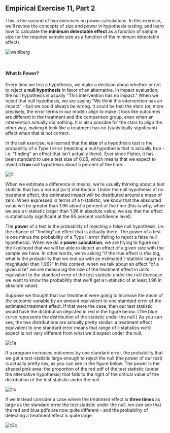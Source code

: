 ## Empirical Exercise 11, Part 2

This is the second of two exercises on power calculations. In this exercise, we'll review the concepts of size and power 
in hypothesis testing, and learn how to calculate the **minimum detectable effect** as a function of sample size 
(or the required sample size as a function of the minimum detectable effect).

![wahlberg](https://pjakiela.github.io/ECON379/exercises/E11-power/wahlberg-SM.jpg)

<br>

#### What Is Power?

Every time we test a hypothesis, we make a decision about whether or not to reject a 
**null hypothesis** in favor of an alternative.  In impact evaluation, the null hypothesis is 
usually "This intervention has no impact."  When we reject that null hypothesis, we are saying 
"We think this intervention has an impact" - but we could always be wrong.  It could be that 
the stars (or, more precisely, the error terms in our model) align to make it look like 
outcomes are different in the treatment and the comparison group, even when an intervention 
actually did nothing.  It is also possible for the stars to align the other way, making it 
look like a treatment has no (statistically significant) effect when that is not correct.  

In the last exercise, we learned that the **size** of a hypothesis test 
is the probability of a Type I error (rejecting a null hypothesis that is actually true - i.e. "finding" 
an effect that isn't actually there).  Ever since Fisher, it has been standard to use a test size of 
0.05, which means that we expect to reject a **true** null hypothesis about 5 percent of the time.  

![t1](https://pjakiela.github.io/ECON379/exercises/E11-power/f-testsize0.png)

When we estimate a difference in means, we're usually thinking about a test statistic that has a normal (or t) 
distribution.  Under the null hypothesis of no treatment effect, the estimated impact will be distributed 
around a mean of zero.  When expressed in terms of a t-statistic, we know that the absoluted value will be 
greater than 1.96 about 5 percent of the time (this is why, when we see a t-statistic larger than 1.96 in absolute 
value, we say that the effect is statistically significant at the 95 percent confidence level).  

The **power** of a test is the probability of rejecting a false null hypothesis, i.e. the chance 
of "finding" an effect that is actually there.  The power of a test is one minus the probability 
of a Type II error (failing to reject a false null hypothesis).  When we do a **power calculation**, 
we are trying to figure out the likelihood that we will be able to detect an effect of a given size 
with the sample we have.  In other words, we're asking "If the true effect is _this_ big, what is the 
probability that we end up with an estimated t-statistic larger (in magnitude) than 1.96?"  In this context, 
when we talk about an effect "of a given size" we are measuring the size of the treatment effect in 
units equivalent to the standard error of the test statistic under the null (because we want to know 
the probability that we'll get a t-statistic of at least 1.96 in absolute value).

Suppose we thought that our treatment were going to increase the mean of the outcome variable by 
an amount equivalent to one standard error of the estimated treatment effect.  If that were the case, 
then our test statistic would have the distribution depicted in red in the figure below.  (The blue 
curve represents the distribution of the statistic under the null.)  As you can see, 
the two distributions are actually pretty similar:  a treatment effect equivalent to one standard error 
means that range of t-statistics we'd expect is not very different from what we'd expect under the null.

![t1a](https://pjakiela.github.io/ECON379/exercises/E11-power/f-testsize1a.png)

If a program increases outcomes by one standard error, the probability that we get a test-statistic 
large enough to reject the null (the power of our test) is actually pretty low, as you can see in 
the figure below.  The power is the shaded pink area:  the proportion of the red pdf of the test statistic 
(under the alternative hypothesis) that falls to the right of the critical value of the distribution 
of the test statistic under the null.

![t1c](https://pjakiela.github.io/ECON379/exercises/E11-power/f-testsize1c.png)

If we instead consider a case where the treatment effect is **three times** as large as the 
standard error the test statistic under the null, we can see that the red and blue pdfs are now quite different - 
and the probability of detecting a treatment effect is quite large.

![t3c](https://pjakiela.github.io/ECON379/exercises/E11-power/f-testsize3c.png)

